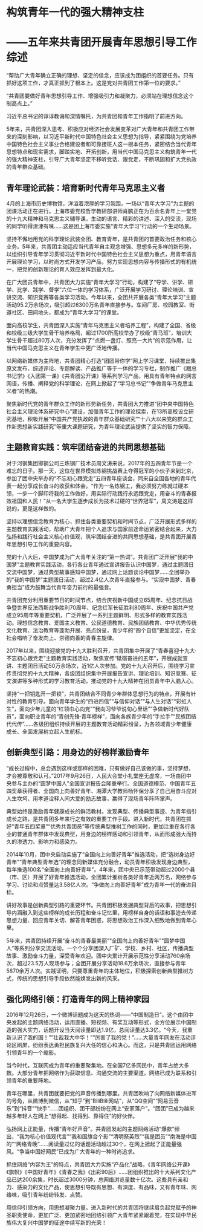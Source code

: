 # 构筑青年一代的强大精神支柱
# ——五年来共青团开展青年思想引导工作综述

“帮助广大青年确立正确的理想、坚定的信念，应该成为团组织的首要任务。只有抓好这项工作，才真正抓到了根本上。这是党对共青团工作第一位的要求。”

“共青团要做好青年思想引导工作、增强吸引力和凝聚力，必须站在理想信念这个制高点上。”

习近平总书记的谆谆教诲和深情嘱托，为共青团和青年工作指明了前进方向。

5年来，共青团深入思考、积极应对经济社会发展变革对广大青年和共青团工作带来的深刻影响，以习近平新时代中国特色社会主义思想为指导，紧紧围绕为党培养中国特色社会主义事业合格建设者和可靠接班人这一根本任务，紧密结合当代青年思想特点和现实需求，脚踏实地、开拓创新，用当代中国马克思主义构筑青年一代的强大精神支柱，引导广大青年坚定不移听党话、跟党走，不断巩固和扩大党执政的青年群众基础。

## 青年理论武装：培育新时代青年马克思主义者

4月的上海市历史博物馆，洋溢着浓厚的学习氛围，一场以“青年大学习”为主题的团课活动正在进行。上海市委党校哲学教研部讲师肖鹏正在为百余名青年上一堂党的十九大精神和马克思主义辅导课，生动的语言、精彩的讲述、深入的交流，现场的同学听得津津有味……这是团上海市委实施“青年大学习”行动的一个生动场景。

坚持不懈地用党的科学理论武装全团、教育青年，是共青团的首要政治任务和核心业务。5年来，共青团主动适应当代青年自主观念增强、思想多元多样的新形势，以组织引导青年学习贯彻习近平新时代中国特色社会主义思想为重点，用青年语言开展理论学习，以时尚方式开发学习产品，努力实现思想内容与传播形式的有机统一，把党的创新理论的育人效应发挥到最大化。

在广大团员青年中，共青团大力实施“青年大学习”行动，构建了“导学、讲学、研学、比学、践学、督学”六位一体的学习体系，广泛开展学习研讨、理论培训、宣讲交流、知识竞赛等各类学习活动。今年以来，全团共开展各类“青年大学习”主题活动95.2万余场次，吸引超过6300万名青年直接参与。车间厂房、校园教室、街道社区、田间地头，都成为“青年大学习”的课堂。

面向高校学生，共青团深入实施“青年马克思主义者培养工程”，构建了全国、省级和校级三级大学生骨干培养格局，超过1700所高校举办了校级“青马班”，培训大学生骨干超过80万人次，充分发挥了“点燃一盏灯、照亮一大片”的示范作用，让当代中国马克思主义在青年学生中更广泛地传播。

以网络新媒体为主阵地，共青团精心打造“团团带你学”网上学习课堂，持续推出集原文发布、综述评论、专题解读、产品推广等于一体的学习专栏，制作推广《跟总书记学》《入团第一课》《共青团公开课》等系列学习产品，用具有青年特点的网言网语，传播、阐释党的科学理论，在网上掀起了“学习总书记”“争做青年马克思主义者”的热潮。

聚焦新时代党的青年群众工作的新形势新任务，共青团大力推进“团中央中国特色社会主义理论体系研究中心”建设，加强青年工作的理论探索，在13所高校设立研究基地，积极开展“中国共产党执政的青年群众基础研究”“十八大以来党的群众工作新思想新实践研究”等重大课题研究，为青年理论武装提供了坚实的智力保障。

## 主题教育实践：筑牢团结奋进的共同思想基础

对于河钢集团邯钢公司三炼钢厂技术员周文涛来说，2017年的五四青年节是一个难忘的日子。那一天，这位在世界模拟炼钢挑战赛上夺得冠军的小伙子来到北京，参加了团中央举办的“不忘初心跟党走”五四青年座谈会，同来自全国各地的青年代表一起分享成长奋斗的收获和体会。“作为一名炼钢工，我必须努力练就过硬本领，一步一个脚印将我的工作做好，用实际行动践行永远跟党走，用奋斗的青春报效祖国和人民！”从一名大学生逐步成长为技术过硬的“世界冠军”，周文涛是这样说的，更是这样做的。

坚持以理想信念教育为核心，抓住各类重要契机和时间节点，广泛开展形式多样的主题教育实践活动，帮助广大青年把个人追求与国家前途命运紧密结合起来，大力弘扬和践行社会主义核心价值观，筑牢团结奋进的共同思想基础，是共青团开展青年思想引导工作的重要内容。

党的十八大后，中国梦成为广大青年关注的“第一热词”。共青团广泛开展“我的中国梦”主题教育实践活动，各行各业青年通过宣讲报告认识中国梦，通过主题团日交流中国梦，通过典型故事感知中国梦，通过网上话题谈论中国梦……全团举办的“我的中国梦”主题团日活动，超过2.4亿人次青年直接参与。“实现中国梦、青春勇担当”成为鼓舞当代青年奋力前行的最强音。

共青团充分利用重要节日的时间节点，结合庆祝新中国成立65周年、纪念抗日战争暨世界反法西斯战争胜利70周年、纪念红军长征胜利80周年、庆祝中国共产党成立95周年等重要契机，广泛开展了一系列主题鲜明、形式多样的教育实践活动。理想信念教育、爱国主义教育、公民道德教育、民族团结教育、中华优秀传统文化教育、法治教育等蓬勃开展、亮点纷呈，青少年的“四个自信”更加坚定，在全社会唱响了奋发向上、崇德向善的青春主旋律。

2017年以来，围绕迎接党的十九大胜利召开，共青团集中开展了“青春喜迎十九大·不忘初心跟党走”主题教育实践活动，聚焦宣传“砥砺奋进的五年”，开展成就宣讲、主题团日活动50万余场次，近1亿人次参加。党的十九大召开后，围绕学习宣传贯彻党的十九大精神，各级团组织集中开展报告宣讲、理论培训、知识竞赛、征文演讲等多种形式的学习教育活动，推动党的十九大精神在团员青年中入脑入心。

坚持“一把钥匙开一把锁”，共青团结合不同青少年群体思想行为的特点，开展有针对性的教育引导。面向青年学生的“四进四信”“与信仰对话”“与人生对话”“彩虹人生”，面向少年儿童的“红领巾心向党”“我向习爷爷说句心里话”“争做新时代好队员”，面向职业青年的“青创先锋·青年榜样”，面向各族青少年的“手拉手”“民族团结代代传”……各级团组织持续开展的主题教育活动精彩纷呈，为各领域青少年健康成长、全面发展树立起人生航标。

## 创新典型引路：用身边的好榜样激励青年

“成长过程中，总会遇到这样或那样的困难，只有做好自己该做的事，坚持梦想，才会被尊敬和认可。”2017年9月26日，人民大会堂小礼堂座无虚席，一场由团中央参与主办的“圆梦中国人”全国宣讲报告会隆重举行。全国道德模范、中国青年五四奖章获得者、全国向上向善好青年、湘潭大学教师杨怀保分享了自己用奋斗应对人生坎坷、用孝道诠释人间大爱的励志故事，赢得了现场青年阵阵掌声。

典型始终是激励青年健康成长的鲜活教材。发现典型、传播典型事迹、为青年指引成长之路，是共青团多年来行之有效的重要工作手段。进入新时代，共青团在抓好“青年五四奖章”“优秀共青团员”等传统典型推树工作的同时，更加注重在各行各业的普通青年群体中发现典型，用身边的榜样感动和引领青年，从而形成强大而持久的渗透力、影响力和感染力。

2014年10月，团中央启动实施了“全国向上向善好青年”推选活动，把“选树身边好青年”“青年典型青年选”的理念同新媒体充分融合，动员青年积极发现身边典型，每年推选100名“全国向上向善好青年”。4年来，团中央已示范带动超过2000个县（市、区）开展了好青年推选活动，全团累计推树各类好青年近两万名，网络参与学习、讨论和点赞量达3.58亿人次。“争做向上向善好青年”成为青年一代的奋进目标。

讲好故事是创新典型引路的重要环节。共青团积极发掘典型背后的故事，把思想引导内涵融入到这些榜样的成长历程和奋斗记忆里，用榜样自身的话语和事迹去传递思想力量、回应青年关切、解答青年困惑，将思想政治工作深入细致地做到青年心里。

5年来，共青团持续开展“奋斗的青春最美丽”“全国向上向善好青年”“圆梦中国人”等系列分享交流活动，一个个分享团深入厂矿、学校、乡村、社区，传播典型故事、激励奋斗力量，深受青年欢迎。团中央累计开展示范性分享活动760余场次，超过23.5万人现场参与；全团开展分享活动18.6万余场次，直接参与青年5870余万人次。实践证明，只要尊重青年的主体地位，积极探索创新典型推树方式，传统的思想引导手段依然能焕发出新的风采。

## 强化网络引领：打造青年的网上精神家园

2016年12月26日，一个微博话题成为这天的热词——“中国制造日”。这个由团中央发起的主题网络活动，运用直播、短视频、有奖互动等形式，全方位展示中国制造的强大实力，话题开设当天阅读量即达1.9亿，总阅读量达3.3亿。“今天，我重新认识了我的国！”“壮哉我大中华！”“厉害了我的党！”……大量青年网友在活动评论区刷屏，纷纷表达勇担民族复兴大任的信心和决心。而这，只是共青团运用网络引领青年的一个缩影。

当今时代，互联网成为青年的重要聚集地。在全国7亿多网民中，青年占绝大多数。大部分青年把网络作为获取信息、沟通交流的主要渠道。网络已成为联系和引领青年的重要阵地。

青年在哪里，共青团就要把党的声音传播到哪里。共青团吹响了向网络新媒体进军的号角，从微博到微信，从“知乎”到“BiliBlili网站”，从“QQ空间”“网易云音乐”到“抖音”“快手”……团组织、团干部纷纷在网上“安家落户”。“团团”已成为越来越多年轻人在网上“想得起、找得到、靠得住”的好伙伴。

弘扬网上正能量，传播“青年好声音”。共青团发起的主题网络活动“爆款”频出，“我为核心价值观代言”“我和国旗合个影”“清明祭英烈”“我是团员”“南海是中国的”“网络青晚”……阅读量过亿的话题活动超过30个，在网上掀起了正能量强风。“争当中国好网民”已成为广大青年的一种时尚追求。

抓住网络“内容为王”的特点，共青团大力实施“产品化”战略，《青年网络公开课》《旗帜》《中国好青年》《青春之我》《出彩90后》……团组织推出的十大系列文化产品已达200余集，时长超过3000分钟，总网络浏览量数十亿次。这些具有亲和力、感染力的文化产品，使思想引导既有思想、有深度、有品味，又有青年味、网络味，吸引青年纷纷转发、点赞。

用信仰引领方向，用思想凝聚力量。进入新时代的共青团将继续肩负起党赋予的神圣职责使命，更加广泛、更加紧密地团结引领广大青年紧紧跟着党，在实现中华民族伟大复兴中国梦的征途中续写新的光荣！